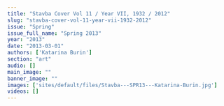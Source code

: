 ```yaml
---
title: "Stavba Cover Vol 11 / Year VII, 1932 / 2012"
slug: "stavba-cover-vol-11-year-vii-1932-2012"
issue: "Spring"
issue_full_name: "Spring 2013"
year: "2013"
date: "2013-03-01"
authors: ['Katarina Burin']
section: "art"
audio: []
main_image: ""
banner_image: ""
images: ['sites/default/files/Stavba---SPR13---Katarina-Burin.jpg']
videos: []
---
```

